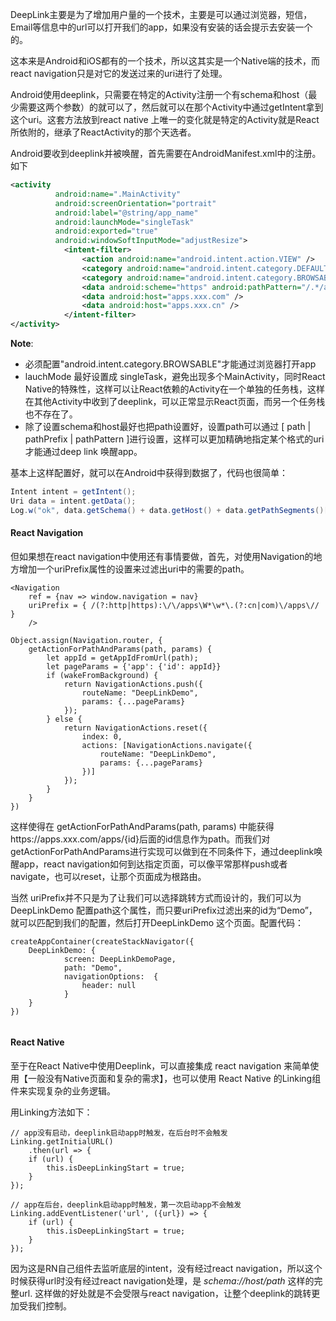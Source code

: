 DeepLink主要是为了增加用户量的一个技术，主要是可以通过浏览器，短信，Email等信息中的url可以打开我们的app，如果没有安装的话会提示去安装一个的。

这本来是Android和iOS都有的一个技术，所以这其实是一个Native端的技术，而react navigation只是对它的发送过来的uri进行了处理。

Android使用deeplink，只需要在特定的Activity注册一个有schema和host（最少需要这两个参数）的<intent-filter>就可以了，然后就可以在那个Activity中通过getIntent拿到这个uri。这套方法放到react native 上唯一的变化就是特定的Activity就是React所依附的，继承了ReactActivity的那个天选者。

Android要收到deeplink并被唤醒，首先需要在AndroidManifest.xml中的<Activity>注册<intent-filter>。如下

```xml
<activity
          android:name=".MainActivity"
          android:screenOrientation="portrait"
          android:label="@string/app_name"
          android:launchMode="singleTask"
          android:exported="true"
          android:windowSoftInputMode="adjustResize">
            <intent-filter>
                <action android:name="android.intent.action.VIEW" />
                <category android:name="android.intent.category.DEFAULT" />
                <category android:name="android.intent.category.BROWSABLE" />
                <data android:scheme="https" android:pathPattern="/.*/apps/.*" />
                <data android:host="apps.xxx.com" />
                <data android:host="apps.xxx.cn" />
            </intent-filter>
</activity>
```

**Note**:

* 必须配置"android.intent.category.BROWSABLE"才能通过浏览器打开app
* lauchMode 最好设置成 singleTask，避免出现多个MainActivity，同时React Native的特殊性，这样可以让React依赖的Activity在一个单独的任务栈，这样在其他Activity中收到了deeplink，可以正常显示React页面，而另一个任务栈也不存在了。
* 除了设置schema和host最好也把path设置好，设置path可以通过 [ path | pathPrefix | pathPattern ]进行设置，这样可以更加精确地指定某个格式的uri才能通过deep link 唤醒app。

基本上这样配置好，就可以在Android中获得到数据了，代码也很简单：

```java
Intent intent = getIntent();
Uri data = intent.getData();
Log.w("ok", data.getSchema() + data.getHost() + data.getPathSegments()[0]);
```

#### React Navigation

但如果想在react navigation中使用还有事情要做，首先，对使用Navigation的地方增加一个uriPrefix属性的设置来过滤出uri中的需要的path。

```react
<Navigation
    ref = {nav => window.navigation = nav}
    uriPrefix = { /(?:http|https):\/\/apps\W*\w*\.(?:cn|com)\/apps\// }
    />

Object.assign(Navigation.router, {
    getActionForPathAndParams(path, params) {
        let appId = getAppIdFromUrl(path);
        let pageParams = {'app': {'id': appId}}
        if (wakeFromBackground) {
            return NavigationActions.push({
                routeName: "DeepLinkDemo",
                params: {...pageParams}
            });
        } else {
            return NavigationActions.reset({
                index: 0,
                actions: [NavigationActions.navigate({
                    routeName: "DeepLinkDemo",
                    params: {...pageParams}
                })]
            });
        }
    }
})
```

这样使得在 getActionForPathAndParams(path, params) 中能获得https://apps.xxx.com/apps/{id}后面的id信息作为path。而我们对getActionForPathAndParams进行实现可以做到在不同条件下，通过deeplink唤醒app，react navigation如何到达指定页面，可以像平常那样push或者navigate，也可以reset，让那个页面成为根路由。

当然 uriPrefix并不只是为了让我们可以选择跳转方式而设计的，我们可以为 DeepLinkDemo 配置path这个属性，而只要uriPrefix过滤出来的id为“Demo”，就可以匹配到我们的配置，然后打开DeepLinkDemo 这个页面。配置代码：

```react
createAppContainer(createStackNavigator({
    DeepLinkDemo: {
            screen: DeepLinkDemoPage,
            path: "Demo",
            navigationOptions:  {
            	header: null
            }
    }
})
    
```



#### React Native

至于在React Native中使用Deeplink，可以直接集成 react navigation 来简单使用【一般没有Native页面和复杂的需求】，也可以使用 React Native 的Linking组件来实现复杂的业务逻辑。

用Linking方法如下：

```react
// app没有启动，deeplink启动app时触发，在后台时不会触发
Linking.getInitialURL()
    .then(url => {
    if (url) {
        this.isDeepLinkingStart = true;
    }
});

// app在后台，deeplink启动app时触发，第一次启动app不会触发
Linking.addEventListener('url', ({url}) => {
    if (url) {
        this.isDeepLinkingStart = true;
    }
});
```

因为这是RN自己组件去监听底层的intent，没有经过react navigation，所以这个时候获得url时没有经过react navigation处理，是 *schema://host/path* 这样的完整url. 这样做的好处就是不会受限与react navigation，让整个deeplink的跳转更加受我们控制。